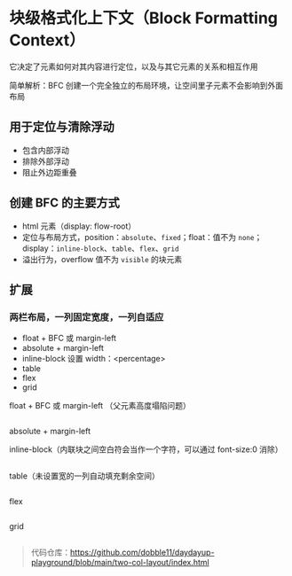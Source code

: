 # 块级格式化上下文（Block Formatting Context）

它决定了元素如何对其内容进行定位，以及与其它元素的关系和相互作用

简单解析：BFC 创建一个完全独立的布局环境，让空间里子元素不会影响到外面布局

## 用于定位与清除浮动

- 包含内部浮动
- 排除外部浮动
- 阻止外边距重叠

## 创建 BFC 的主要方式

- html 元素（display: flow-root）
- 定位与布局方式，position：`absolute`、`fixed`；float：值不为 `none`；display：`inline-block`、`table`、`flex`、`grid`
- 溢出行为，overflow 值不为 `visible` 的块元素

## 扩展

### 两栏布局，一列固定宽度，一列自适应

- float + BFC 或 margin-left
- absolute + margin-left
- inline-block 设置 width：\<percentage>
- table
- flex
- grid

<div>
    <p>float + BFC 或 margin-left （父元素高度塌陷问题）</p>
    <div :class="$style.row">
      <div :class="$style.float"></div>
      <div style="display: flow-root"></div>
    </div>
    <p>absolute + margin-left</p>
    <div :class="$style.row" style="position: relative">
      <div style="position: absolute"></div>
      <div style="margin-left: 100px"></div>
    </div>
    <p>inline-block（内联块之间空白符会当作一个字符，可以通过 font-size:0 消除）</p>
    <div :class="$style.row" style="font-size: 0">
      <div style="display: inline-block"></div>
      <div style="display: inline-block; width: calc(100% - 100px)"></div>
    </div>
    <p>table（未设置宽的一列自动填充剩余空间）</p>
    <div :class="$style.row" style="display: table; width: 100%">
      <div style="display: table-cell"></div>
      <div style="display: table-cell"></div>
    </div>
    <p>flex</p>
    <div :class="$style.row" style="display: flex">
      <div></div>
      <div style="flex-grow: 1"></div>
    </div>
    <p>grid</p>
    <div :class="$style.row" style="display: grid; grid-template-columns: 100px auto">
      <div></div>
      <div></div>
    </div>
</div>

> 代码仓库：<https://github.com/dobble11/daydayup-playground/blob/main/two-col-layout/index.html>

<style module>
  .row > :first-child {
    width: 100px;
    height: 100px;
    border: 2px solid rebeccapurple;
  }
  .row > :nth-child(2) {
    border: 2px solid orange;
    height: 100px;
  }

  .float {
    float: left;
  }
</style>
